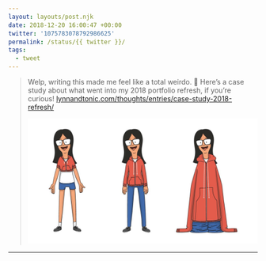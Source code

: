 ```yaml
---
layout: layouts/post.njk
date: 2018-12-20 16:00:47 +00:00
twitter: '1075783078792986625'
permalink: /status/{{ twitter }}/
tags: 
  - tweet
---
```


> Welp, writing this made me feel like a total weirdo. 📝 Here’s a case study about what went into my 2018 portfolio refresh, if you’re curious! [lynnandtonic.com/thoughts/entries/case-study-2018-refresh/](https://lynnandtonic.com/thoughts/entries/case-study-2018-refresh/) 
> 
> ![Three illustrations of me as a Bob's Burgers character, one with teeny tiny sweater and shorts, one with normal proportioned clothing, and one with giant baggy sweater and pants.](/img/1075783078792986625-Du3yqLeVAAAzYkB.jpg)

---
